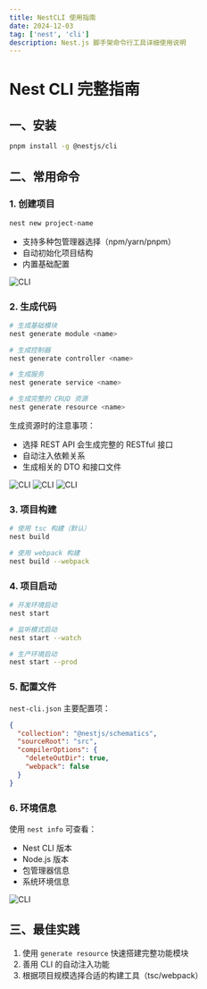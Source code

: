 ```yaml
---
title: NestCLI 使用指南
date: 2024-12-03
tag: ['nest', 'cli']
description: Nest.js 脚手架命令行工具详细使用说明
---
```


# Nest CLI 完整指南

## 一、安装
```bash
pnpm install -g @nestjs/cli
```

## 二、常用命令

### 1. 创建项目
```bash
nest new project-name
```
- 支持多种包管理器选择（npm/yarn/pnpm）
- 自动初始化项目结构
- 内置基础配置

![CLI](/imgs/nest/nest-new.png)
### 2. 生成代码
```bash
# 生成基础模块
nest generate module <name>

# 生成控制器
nest generate controller <name>

# 生成服务
nest generate service <name>

# 生成完整的 CRUD 资源
nest generate resource <name>
```

生成资源时的注意事项：
- 选择 REST API 会生成完整的 RESTful 接口
- 自动注入依赖关系
- 生成相关的 DTO 和接口文件

![CLI](/imgs/nest/transport.png)
![CLI](/imgs/nest/book.png)
![CLI](/imgs/nest/nest-generate-resource.png)

### 3. 项目构建
```bash
# 使用 tsc 构建（默认）
nest build

# 使用 webpack 构建
nest build --webpack
```

### 4. 项目启动
```bash
# 开发环境启动
nest start

# 监听模式启动
nest start --watch

# 生产环境启动
nest start --prod
```

### 5. 配置文件
`nest-cli.json` 主要配置项：
```json
{
  "collection": "@nestjs/schematics",
  "sourceRoot": "src",
  "compilerOptions": {
    "deleteOutDir": true,
    "webpack": false
  }
}
```

### 6. 环境信息
使用 `nest info` 可查看：
- Nest CLI 版本
- Node.js 版本
- 包管理器信息
- 系统环境信息

![CLI](/imgs/nest/nest-info.png)

## 三、最佳实践
1. 使用 `generate resource` 快速搭建完整功能模块
2. 善用 CLI 的自动注入功能
3. 根据项目规模选择合适的构建工具（tsc/webpack）
